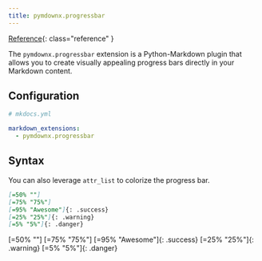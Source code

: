 ```yaml
---
title: pymdownx.progressbar
---
```


[Reference](https://facelessuser.github.io/pymdown-extensions/extensions/progressbar/){: class="reference" }

The `pymdownx.progressbar` extension is a Python-Markdown plugin that allows you to create visually appealing progress bars directly in your Markdown content.

## Configuration

```yaml
# mkdocs.yml

markdown_extensions:
  - pymdownx.progressbar
```

## Syntax

You can also leverage `attr_list` to colorize the progress bar.

```md
[=50% ""]
[=75% "75%"]
[=95% "Awesome"]{: .success}
[=25% "25%"]{: .warning}
[=5% "5%"]{: .danger}
```

[=50% ""]
[=75% "75%"]
[=95% "Awesome"]{: .success}
[=25% "25%"]{: .warning}
[=5% "5%"]{: .danger}
